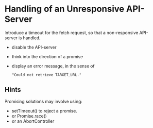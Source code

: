 # Handling of an Unresponsive API-Server

Introduce a timeout for the fetch request, so that a non-responsive API-server is handled.

- disable the API-server
- think into the direction of a promise

- display an error message, in the sense of

  `"Could not retrieve TARGET_URL."`


## Hints

Promising solutions may involve using:
- setTimeout() to reject a promise.
- or Promise.race()
- or an AbortController
